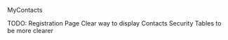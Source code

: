MyContacts

TODO:
Registration Page
Clear way to display Contacts
Security
Tables to be more clearer
